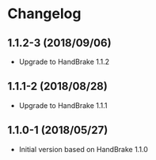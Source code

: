 # Changelog

## 1.1.2-3 (2018/09/06)

* Upgrade to HandBrake 1.1.2

## 1.1.1-2 (2018/08/28)

* Upgrade to HandBrake 1.1.1

## 1.1.0-1 (2018/05/27)

* Initial version based on HandBrake 1.1.0
